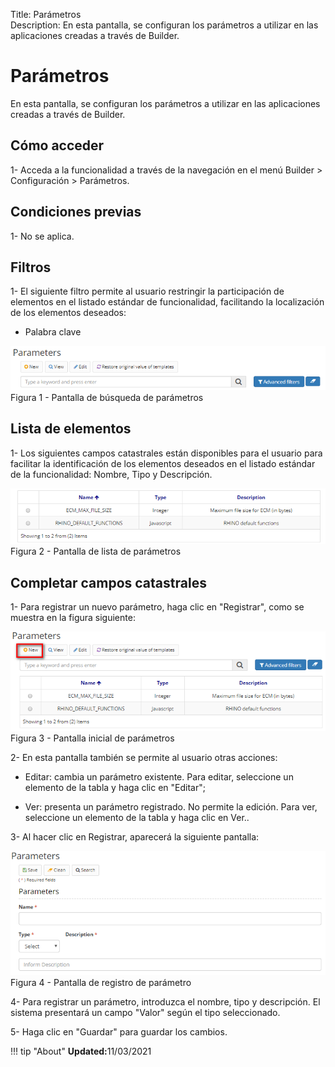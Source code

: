 Title: Parámetros   
Description: En esta pantalla, se configuran los parámetros a utilizar en las aplicaciones creadas a través de Builder.    

# Parámetros  

En esta pantalla, se configuran los parámetros a utilizar en las aplicaciones creadas a través de Builder.   

## Cómo acceder

1- Acceda a la funcionalidad a través de la navegación en el menú Builder > Configuración > Parámetros.   

## Condiciones previas 

1- No se aplica.    

## Filtros 

1- El siguiente filtro permite al usuario restringir la participación de elementos en el listado estándar de funcionalidad, facilitando la localización de los elementos deseados:    
 - Palabra clave    

![Screenshot](images/Parameters-search.png)    
Figura 1 - Pantalla de búsqueda de parámetros    

## Lista de elementos

1- Los siguientes campos catastrales están disponibles para el usuario para facilitar la identificación de los elementos deseados en el listado estándar de la funcionalidad: Nombre, Tipo y Descripción.    

![Screenshot](images/Parameters-Listing.png)   
Figura 2 - Pantalla de lista de parámetros    

## Completar campos catastrales

1- Para registrar un nuevo parámetro, haga clic en "Registrar", como se muestra en la figura siguiente:  

![Screenshot](images/Parameters-home.png)  
Figura 3 - Pantalla inicial de parámetros  

2- En esta pantalla también se permite al usuario otras acciones:

* Editar: cambia un parámetro existente. Para editar, seleccione un elemento de la tabla y haga clic en "Editar";

* Ver: presenta un parámetro registrado. No permite la edición. Para ver, seleccione un elemento de la tabla y haga clic en Ver..  

3- Al hacer clic en Registrar, aparecerá la siguiente pantalla:   

![Screenshot](images/Parameters-register.png)   
Figura 4 - Pantalla de registro de parámetro    

4- Para registrar un parámetro, introduzca el nombre, tipo y descripción. El sistema presentará un campo "Valor" según el tipo seleccionado. 

5- Haga clic en "Guardar" para guardar los cambios.    


!!! tip "About"
    <b>Updated:</b>11/03/2021
